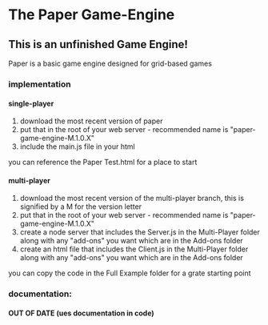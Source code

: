 # The Paper Game-Engine
## This is an unfinished Game Engine!

Paper is a basic game engine designed for grid-based games

### implementation
#### single-player
1. download the most recent version of paper
2. put that in the root of your web server - recommended name is "paper-game-engine-M.1.0.X"
3. include the main.js file in your html

you can reference the Paper Test.html for a place to start
#### multi-player
1. download the most recent version of the multi-player branch, this is signified by a M for the version letter
2. put that in the root of your web server - recommended name is "paper-game-engine-M.1.0.X"
3. create a node server that includes the Server.js in the Multi-Player folder along with any "add-ons" you want which are in the Add-ons folder
4. create an html file that includes the Client.js in the Multi-Player folder along with any "add-ons" you want which are in the Add-ons folder

you can copy the code in the Full Example folder for a grate starting point

### documentation:
#### OUT OF DATE (ues documentation in code)

